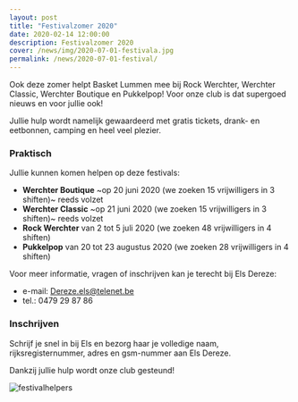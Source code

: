 ```yaml
---
layout: post
title: "Festivalzomer 2020"
date: 2020-02-14 12:00:00
description: Festivalzomer 2020
cover: /news/img/2020-07-01-festivala.jpg
permalink: /news/2020-07-01-festival/
---
```

Ook deze zomer helpt Basket Lummen mee bij Rock Werchter, Werchter Classic, Werchter Boutique en Pukkelpop! Voor onze club is dat supergoed nieuws en voor jullie ook! 

Jullie hulp wordt namelijk gewaardeerd met gratis tickets, drank- en eetbonnen, camping en heel veel plezier.

### Praktisch

Jullie kunnen komen helpen op deze festivals:
  - **Werchter Boutique** ~op 20 juni 2020 (we zoeken 15 vrijwilligers in 3 shiften)~ reeds volzet
  - **Werchter Classic** ~op 21 juni 2020 (we zoeken 15 vrijwilligers in 3 shiften)~ reeds volzet
  - **Rock Werchter** van 2 tot 5 juli 2020 (we zoeken 48 vrijwilligers in 4 shiften)
  - **Pukkelpop** van 20 tot 23 augustus 2020 (we zoeken 28 vrijwilligers in 4 shiften)

Voor meer informatie, vragen of inschrijven kan je terecht bij Els Dereze:
- e-mail: [Dereze.els@telenet.be](mailto:Dereze.els@telenet.be)
- tel.: 0479 29 87 86

### Inschrijven

Schrijf je snel in bij Els en bezorg haar je volledige naam, rijksregisternummer, adres en gsm-nummer aan Els Dereze.

Dankzij jullie hulp wordt onze club gesteund!

![festivalhelpers](/news/img/2020-07-01-festivalb.jpg)
